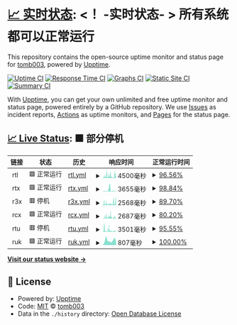 # [📈 实时状态](https://tomb003.github.io/upptime): <！ -实时状态- > **所有系统都可以正常运行**

This repository contains the open-source uptime monitor and status page for [tomb003](https://tomb003.github.io/upptime), powered by [Upptime](https://github.com/upptime/upptime).

[![Uptime CI](https://github.com/tomb003/upptime/workflows/Uptime%20CI/badge.svg)](https://github.com/tomb003/upptime/actions?query=workflow%3A%22Uptime+CI%22)
[![Response Time CI](https://github.com/tomb003/upptime/workflows/Response%20Time%20CI/badge.svg)](https://github.com/tomb003/upptime/actions?query=workflow%3A%22Response+Time+CI%22)
[![Graphs CI](https://github.com/tomb003/upptime/workflows/Graphs%20CI/badge.svg)](https://github.com/tomb003/upptime/actions?query=workflow%3A%22Graphs+CI%22)
[![Static Site CI](https://github.com/tomb003/upptime/workflows/Static%20Site%20CI/badge.svg)](https://github.com/tomb003/upptime/actions?query=workflow%3A%22Static+Site+CI%22)
[![Summary CI](https://github.com/tomb003/upptime/workflows/Summary%20CI/badge.svg)](https://github.com/tomb003/upptime/actions?query=workflow%3A%22Summary+CI%22)

With [Upptime](https://upptime.js.org), you can get your own unlimited and free uptime monitor and status page, powered entirely by a GitHub repository. We use [Issues](https://github.com/tomb003/upptime/issues) as incident reports, [Actions](https://github.com/tomb003/upptime/actions) as uptime monitors, and [Pages](https://tomb003.github.io/upptime) for the status page.

## [📈 Live Status](https://demo.upptime.js.org): <!--live status--> **🟧 部分停机**

<!--start: status pages-->
<!-- This summary is generated by Upptime (https://github.com/upptime/upptime) -->
<!-- Do not edit this manually, your changes will be overwritten -->
<!-- prettier-ignore -->
| 链接 | 状态 | 历史 | 响应时间 | 正常运行时间 |
| --- | ------ | ------- | ------------- | ------ |
| <img alt="" src="https://icons.duckduckgo.com/ip3/null.ico" height="13"> rtl | 🟩 正常运行 | [rtl.yml](https://github.com/tomb003/upptime/commits/HEAD/history/rtl.yml) | <details><summary><img alt="响应时间图像" src="./graphs/rtl/response-time-week.png" height="20"> 4500毫秒</summary><br><a href="https://tomb003.github.io/upptime/history/rtl"><img alt="响应时间 2571" src="https://img.shields.io/endpoint?url=https%3A%2F%2Fraw.githubusercontent.com%2Ftomb003%2Fupptime%2FHEAD%2Fapi%2Frtl%2Fresponse-time.json"></a><br><a href="https://tomb003.github.io/upptime/history/rtl"><img alt="24 小时响应时间 1460" src="https://img.shields.io/endpoint?url=https%3A%2F%2Fraw.githubusercontent.com%2Ftomb003%2Fupptime%2FHEAD%2Fapi%2Frtl%2Fresponse-time-day.json"></a><br><a href="https://tomb003.github.io/upptime/history/rtl"><img alt="7 天正常运行时间 4500" src="https://img.shields.io/endpoint?url=https%3A%2F%2Fraw.githubusercontent.com%2Ftomb003%2Fupptime%2FHEAD%2Fapi%2Frtl%2Fresponse-time-week.json"></a><br><a href="https://tomb003.github.io/upptime/history/rtl"><img alt="30天的正常运行时间 3775" src="https://img.shields.io/endpoint?url=https%3A%2F%2Fraw.githubusercontent.com%2Ftomb003%2Fupptime%2FHEAD%2Fapi%2Frtl%2Fresponse-time-month.json"></a><br><a href="https://tomb003.github.io/upptime/history/rtl"><img alt="1年的正常运行时间 2571" src="https://img.shields.io/endpoint?url=https%3A%2F%2Fraw.githubusercontent.com%2Ftomb003%2Fupptime%2FHEAD%2Fapi%2Frtl%2Fresponse-time-year.json"></a></details> | <details><summary><a href="https://tomb003.github.io/upptime/history/rtl">96.56%</a></summary><a href="https://tomb003.github.io/upptime/history/rtl"><img alt="正常运行时间 98.40%" src="https://img.shields.io/endpoint?url=https%3A%2F%2Fraw.githubusercontent.com%2Ftomb003%2Fupptime%2FHEAD%2Fapi%2Frtl%2Fuptime.json"></a><br><a href="https://tomb003.github.io/upptime/history/rtl"><img alt="24 小时正常运行时间 99.22%" src="https://img.shields.io/endpoint?url=https%3A%2F%2Fraw.githubusercontent.com%2Ftomb003%2Fupptime%2FHEAD%2Fapi%2Frtl%2Fuptime-day.json"></a><br><a href="https://tomb003.github.io/upptime/history/rtl"><img alt="7 天正常运行时间 96.56%" src="https://img.shields.io/endpoint?url=https%3A%2F%2Fraw.githubusercontent.com%2Ftomb003%2Fupptime%2FHEAD%2Fapi%2Frtl%2Fuptime-week.json"></a><br><a href="https://tomb003.github.io/upptime/history/rtl"><img alt="30天的正常运行时间 98.24%" src="https://img.shields.io/endpoint?url=https%3A%2F%2Fraw.githubusercontent.com%2Ftomb003%2Fupptime%2FHEAD%2Fapi%2Frtl%2Fuptime-month.json"></a><br><a href="https://tomb003.github.io/upptime/history/rtl"><img alt="1年的正常运行时间 98.40%" src="https://img.shields.io/endpoint?url=https%3A%2F%2Fraw.githubusercontent.com%2Ftomb003%2Fupptime%2FHEAD%2Fapi%2Frtl%2Fuptime-year.json"></a></details>
| <img alt="" src="https://icons.duckduckgo.com/ip3/null.ico" height="13"> rtx | 🟩 正常运行 | [rtx.yml](https://github.com/tomb003/upptime/commits/HEAD/history/rtx.yml) | <details><summary><img alt="响应时间图像" src="./graphs/rtx/response-time-week.png" height="20"> 3655毫秒</summary><br><a href="https://tomb003.github.io/upptime/history/rtx"><img alt="响应时间 1906" src="https://img.shields.io/endpoint?url=https%3A%2F%2Fraw.githubusercontent.com%2Ftomb003%2Fupptime%2FHEAD%2Fapi%2Frtx%2Fresponse-time.json"></a><br><a href="https://tomb003.github.io/upptime/history/rtx"><img alt="24 小时响应时间 1099" src="https://img.shields.io/endpoint?url=https%3A%2F%2Fraw.githubusercontent.com%2Ftomb003%2Fupptime%2FHEAD%2Fapi%2Frtx%2Fresponse-time-day.json"></a><br><a href="https://tomb003.github.io/upptime/history/rtx"><img alt="7 天正常运行时间 3655" src="https://img.shields.io/endpoint?url=https%3A%2F%2Fraw.githubusercontent.com%2Ftomb003%2Fupptime%2FHEAD%2Fapi%2Frtx%2Fresponse-time-week.json"></a><br><a href="https://tomb003.github.io/upptime/history/rtx"><img alt="30天的正常运行时间 2854" src="https://img.shields.io/endpoint?url=https%3A%2F%2Fraw.githubusercontent.com%2Ftomb003%2Fupptime%2FHEAD%2Fapi%2Frtx%2Fresponse-time-month.json"></a><br><a href="https://tomb003.github.io/upptime/history/rtx"><img alt="1年的正常运行时间 1906" src="https://img.shields.io/endpoint?url=https%3A%2F%2Fraw.githubusercontent.com%2Ftomb003%2Fupptime%2FHEAD%2Fapi%2Frtx%2Fresponse-time-year.json"></a></details> | <details><summary><a href="https://tomb003.github.io/upptime/history/rtx">98.84%</a></summary><a href="https://tomb003.github.io/upptime/history/rtx"><img alt="正常运行时间 93.45%" src="https://img.shields.io/endpoint?url=https%3A%2F%2Fraw.githubusercontent.com%2Ftomb003%2Fupptime%2FHEAD%2Fapi%2Frtx%2Fuptime.json"></a><br><a href="https://tomb003.github.io/upptime/history/rtx"><img alt="24 小时正常运行时间 93.36%" src="https://img.shields.io/endpoint?url=https%3A%2F%2Fraw.githubusercontent.com%2Ftomb003%2Fupptime%2FHEAD%2Fapi%2Frtx%2Fuptime-day.json"></a><br><a href="https://tomb003.github.io/upptime/history/rtx"><img alt="7 天正常运行时间 98.84%" src="https://img.shields.io/endpoint?url=https%3A%2F%2Fraw.githubusercontent.com%2Ftomb003%2Fupptime%2FHEAD%2Fapi%2Frtx%2Fuptime-week.json"></a><br><a href="https://tomb003.github.io/upptime/history/rtx"><img alt="30天的正常运行时间 95.94%" src="https://img.shields.io/endpoint?url=https%3A%2F%2Fraw.githubusercontent.com%2Ftomb003%2Fupptime%2FHEAD%2Fapi%2Frtx%2Fuptime-month.json"></a><br><a href="https://tomb003.github.io/upptime/history/rtx"><img alt="1年的正常运行时间 93.45%" src="https://img.shields.io/endpoint?url=https%3A%2F%2Fraw.githubusercontent.com%2Ftomb003%2Fupptime%2FHEAD%2Fapi%2Frtx%2Fuptime-year.json"></a></details>
| <img alt="" src="https://icons.duckduckgo.com/ip3/null.ico" height="13"> r3x | 🟥 停机 | [r3x.yml](https://github.com/tomb003/upptime/commits/HEAD/history/r3x.yml) | <details><summary><img alt="响应时间图像" src="./graphs/r3x/response-time-week.png" height="20"> 2568毫秒</summary><br><a href="https://tomb003.github.io/upptime/history/r3x"><img alt="响应时间 2196" src="https://img.shields.io/endpoint?url=https%3A%2F%2Fraw.githubusercontent.com%2Ftomb003%2Fupptime%2FHEAD%2Fapi%2Fr3x%2Fresponse-time.json"></a><br><a href="https://tomb003.github.io/upptime/history/r3x"><img alt="24 小时响应时间 873" src="https://img.shields.io/endpoint?url=https%3A%2F%2Fraw.githubusercontent.com%2Ftomb003%2Fupptime%2FHEAD%2Fapi%2Fr3x%2Fresponse-time-day.json"></a><br><a href="https://tomb003.github.io/upptime/history/r3x"><img alt="7 天正常运行时间 2568" src="https://img.shields.io/endpoint?url=https%3A%2F%2Fraw.githubusercontent.com%2Ftomb003%2Fupptime%2FHEAD%2Fapi%2Fr3x%2Fresponse-time-week.json"></a><br><a href="https://tomb003.github.io/upptime/history/r3x"><img alt="30天的正常运行时间 2716" src="https://img.shields.io/endpoint?url=https%3A%2F%2Fraw.githubusercontent.com%2Ftomb003%2Fupptime%2FHEAD%2Fapi%2Fr3x%2Fresponse-time-month.json"></a><br><a href="https://tomb003.github.io/upptime/history/r3x"><img alt="1年的正常运行时间 2196" src="https://img.shields.io/endpoint?url=https%3A%2F%2Fraw.githubusercontent.com%2Ftomb003%2Fupptime%2FHEAD%2Fapi%2Fr3x%2Fresponse-time-year.json"></a></details> | <details><summary><a href="https://tomb003.github.io/upptime/history/r3x">89.70%</a></summary><a href="https://tomb003.github.io/upptime/history/r3x"><img alt="正常运行时间 91.24%" src="https://img.shields.io/endpoint?url=https%3A%2F%2Fraw.githubusercontent.com%2Ftomb003%2Fupptime%2FHEAD%2Fapi%2Fr3x%2Fuptime.json"></a><br><a href="https://tomb003.github.io/upptime/history/r3x"><img alt="24 小时正常运行时间 56.88%" src="https://img.shields.io/endpoint?url=https%3A%2F%2Fraw.githubusercontent.com%2Ftomb003%2Fupptime%2FHEAD%2Fapi%2Fr3x%2Fuptime-day.json"></a><br><a href="https://tomb003.github.io/upptime/history/r3x"><img alt="7 天正常运行时间 89.70%" src="https://img.shields.io/endpoint?url=https%3A%2F%2Fraw.githubusercontent.com%2Ftomb003%2Fupptime%2FHEAD%2Fapi%2Fr3x%2Fuptime-week.json"></a><br><a href="https://tomb003.github.io/upptime/history/r3x"><img alt="30天的正常运行时间 90.87%" src="https://img.shields.io/endpoint?url=https%3A%2F%2Fraw.githubusercontent.com%2Ftomb003%2Fupptime%2FHEAD%2Fapi%2Fr3x%2Fuptime-month.json"></a><br><a href="https://tomb003.github.io/upptime/history/r3x"><img alt="1年的正常运行时间 91.24%" src="https://img.shields.io/endpoint?url=https%3A%2F%2Fraw.githubusercontent.com%2Ftomb003%2Fupptime%2FHEAD%2Fapi%2Fr3x%2Fuptime-year.json"></a></details>
| <img alt="" src="https://icons.duckduckgo.com/ip3/null.ico" height="13"> rcx | 🟩 正常运行 | [rcx.yml](https://github.com/tomb003/upptime/commits/HEAD/history/rcx.yml) | <details><summary><img alt="响应时间图像" src="./graphs/rcx/response-time-week.png" height="20"> 2687毫秒</summary><br><a href="https://tomb003.github.io/upptime/history/rcx"><img alt="响应时间 2114" src="https://img.shields.io/endpoint?url=https%3A%2F%2Fraw.githubusercontent.com%2Ftomb003%2Fupptime%2FHEAD%2Fapi%2Frcx%2Fresponse-time.json"></a><br><a href="https://tomb003.github.io/upptime/history/rcx"><img alt="24 小时响应时间 1400" src="https://img.shields.io/endpoint?url=https%3A%2F%2Fraw.githubusercontent.com%2Ftomb003%2Fupptime%2FHEAD%2Fapi%2Frcx%2Fresponse-time-day.json"></a><br><a href="https://tomb003.github.io/upptime/history/rcx"><img alt="7 天正常运行时间 2687" src="https://img.shields.io/endpoint?url=https%3A%2F%2Fraw.githubusercontent.com%2Ftomb003%2Fupptime%2FHEAD%2Fapi%2Frcx%2Fresponse-time-week.json"></a><br><a href="https://tomb003.github.io/upptime/history/rcx"><img alt="30天的正常运行时间 2553" src="https://img.shields.io/endpoint?url=https%3A%2F%2Fraw.githubusercontent.com%2Ftomb003%2Fupptime%2FHEAD%2Fapi%2Frcx%2Fresponse-time-month.json"></a><br><a href="https://tomb003.github.io/upptime/history/rcx"><img alt="1年的正常运行时间 2114" src="https://img.shields.io/endpoint?url=https%3A%2F%2Fraw.githubusercontent.com%2Ftomb003%2Fupptime%2FHEAD%2Fapi%2Frcx%2Fresponse-time-year.json"></a></details> | <details><summary><a href="https://tomb003.github.io/upptime/history/rcx">80.20%</a></summary><a href="https://tomb003.github.io/upptime/history/rcx"><img alt="正常运行时间 91.22%" src="https://img.shields.io/endpoint?url=https%3A%2F%2Fraw.githubusercontent.com%2Ftomb003%2Fupptime%2FHEAD%2Fapi%2Frcx%2Fuptime.json"></a><br><a href="https://tomb003.github.io/upptime/history/rcx"><img alt="24 小时正常运行时间 50.42%" src="https://img.shields.io/endpoint?url=https%3A%2F%2Fraw.githubusercontent.com%2Ftomb003%2Fupptime%2FHEAD%2Fapi%2Frcx%2Fuptime-day.json"></a><br><a href="https://tomb003.github.io/upptime/history/rcx"><img alt="7 天正常运行时间 80.20%" src="https://img.shields.io/endpoint?url=https%3A%2F%2Fraw.githubusercontent.com%2Ftomb003%2Fupptime%2FHEAD%2Fapi%2Frcx%2Fuptime-week.json"></a><br><a href="https://tomb003.github.io/upptime/history/rcx"><img alt="30天的正常运行时间 84.65%" src="https://img.shields.io/endpoint?url=https%3A%2F%2Fraw.githubusercontent.com%2Ftomb003%2Fupptime%2FHEAD%2Fapi%2Frcx%2Fuptime-month.json"></a><br><a href="https://tomb003.github.io/upptime/history/rcx"><img alt="1年的正常运行时间 91.22%" src="https://img.shields.io/endpoint?url=https%3A%2F%2Fraw.githubusercontent.com%2Ftomb003%2Fupptime%2FHEAD%2Fapi%2Frcx%2Fuptime-year.json"></a></details>
| <img alt="" src="https://icons.duckduckgo.com/ip3/null.ico" height="13"> rtu | 🟥 停机 | [rtu.yml](https://github.com/tomb003/upptime/commits/HEAD/history/rtu.yml) | <details><summary><img alt="响应时间图像" src="./graphs/rtu/response-time-week.png" height="20"> 3501毫秒</summary><br><a href="https://tomb003.github.io/upptime/history/rtu"><img alt="响应时间 2761" src="https://img.shields.io/endpoint?url=https%3A%2F%2Fraw.githubusercontent.com%2Ftomb003%2Fupptime%2FHEAD%2Fapi%2Frtu%2Fresponse-time.json"></a><br><a href="https://tomb003.github.io/upptime/history/rtu"><img alt="24 小时响应时间 836" src="https://img.shields.io/endpoint?url=https%3A%2F%2Fraw.githubusercontent.com%2Ftomb003%2Fupptime%2FHEAD%2Fapi%2Frtu%2Fresponse-time-day.json"></a><br><a href="https://tomb003.github.io/upptime/history/rtu"><img alt="7 天正常运行时间 3501" src="https://img.shields.io/endpoint?url=https%3A%2F%2Fraw.githubusercontent.com%2Ftomb003%2Fupptime%2FHEAD%2Fapi%2Frtu%2Fresponse-time-week.json"></a><br><a href="https://tomb003.github.io/upptime/history/rtu"><img alt="30天的正常运行时间 3466" src="https://img.shields.io/endpoint?url=https%3A%2F%2Fraw.githubusercontent.com%2Ftomb003%2Fupptime%2FHEAD%2Fapi%2Frtu%2Fresponse-time-month.json"></a><br><a href="https://tomb003.github.io/upptime/history/rtu"><img alt="1年的正常运行时间 2761" src="https://img.shields.io/endpoint?url=https%3A%2F%2Fraw.githubusercontent.com%2Ftomb003%2Fupptime%2FHEAD%2Fapi%2Frtu%2Fresponse-time-year.json"></a></details> | <details><summary><a href="https://tomb003.github.io/upptime/history/rtu">95.55%</a></summary><a href="https://tomb003.github.io/upptime/history/rtu"><img alt="正常运行时间 98.40%" src="https://img.shields.io/endpoint?url=https%3A%2F%2Fraw.githubusercontent.com%2Ftomb003%2Fupptime%2FHEAD%2Fapi%2Frtu%2Fuptime.json"></a><br><a href="https://tomb003.github.io/upptime/history/rtu"><img alt="24 小时正常运行时间 96.71%" src="https://img.shields.io/endpoint?url=https%3A%2F%2Fraw.githubusercontent.com%2Ftomb003%2Fupptime%2FHEAD%2Fapi%2Frtu%2Fuptime-day.json"></a><br><a href="https://tomb003.github.io/upptime/history/rtu"><img alt="7 天正常运行时间 95.55%" src="https://img.shields.io/endpoint?url=https%3A%2F%2Fraw.githubusercontent.com%2Ftomb003%2Fupptime%2FHEAD%2Fapi%2Frtu%2Fuptime-week.json"></a><br><a href="https://tomb003.github.io/upptime/history/rtu"><img alt="30天的正常运行时间 97.18%" src="https://img.shields.io/endpoint?url=https%3A%2F%2Fraw.githubusercontent.com%2Ftomb003%2Fupptime%2FHEAD%2Fapi%2Frtu%2Fuptime-month.json"></a><br><a href="https://tomb003.github.io/upptime/history/rtu"><img alt="1年的正常运行时间 98.40%" src="https://img.shields.io/endpoint?url=https%3A%2F%2Fraw.githubusercontent.com%2Ftomb003%2Fupptime%2FHEAD%2Fapi%2Frtu%2Fuptime-year.json"></a></details>
| <img alt="" src="https://icons.duckduckgo.com/ip3/null.ico" height="13"> ruk | 🟩 正常运行 | [ruk.yml](https://github.com/tomb003/upptime/commits/HEAD/history/ruk.yml) | <details><summary><img alt="响应时间图像" src="./graphs/ruk/response-time-week.png" height="20"> 807毫秒</summary><br><a href="https://tomb003.github.io/upptime/history/ruk"><img alt="响应时间 873" src="https://img.shields.io/endpoint?url=https%3A%2F%2Fraw.githubusercontent.com%2Ftomb003%2Fupptime%2FHEAD%2Fapi%2Fruk%2Fresponse-time.json"></a><br><a href="https://tomb003.github.io/upptime/history/ruk"><img alt="24 小时响应时间 624" src="https://img.shields.io/endpoint?url=https%3A%2F%2Fraw.githubusercontent.com%2Ftomb003%2Fupptime%2FHEAD%2Fapi%2Fruk%2Fresponse-time-day.json"></a><br><a href="https://tomb003.github.io/upptime/history/ruk"><img alt="7 天正常运行时间 807" src="https://img.shields.io/endpoint?url=https%3A%2F%2Fraw.githubusercontent.com%2Ftomb003%2Fupptime%2FHEAD%2Fapi%2Fruk%2Fresponse-time-week.json"></a><br><a href="https://tomb003.github.io/upptime/history/ruk"><img alt="30天的正常运行时间 853" src="https://img.shields.io/endpoint?url=https%3A%2F%2Fraw.githubusercontent.com%2Ftomb003%2Fupptime%2FHEAD%2Fapi%2Fruk%2Fresponse-time-month.json"></a><br><a href="https://tomb003.github.io/upptime/history/ruk"><img alt="1年的正常运行时间 873" src="https://img.shields.io/endpoint?url=https%3A%2F%2Fraw.githubusercontent.com%2Ftomb003%2Fupptime%2FHEAD%2Fapi%2Fruk%2Fresponse-time-year.json"></a></details> | <details><summary><a href="https://tomb003.github.io/upptime/history/ruk">100.00%</a></summary><a href="https://tomb003.github.io/upptime/history/ruk"><img alt="正常运行时间 99.79%" src="https://img.shields.io/endpoint?url=https%3A%2F%2Fraw.githubusercontent.com%2Ftomb003%2Fupptime%2FHEAD%2Fapi%2Fruk%2Fuptime.json"></a><br><a href="https://tomb003.github.io/upptime/history/ruk"><img alt="24 小时正常运行时间 100.00%" src="https://img.shields.io/endpoint?url=https%3A%2F%2Fraw.githubusercontent.com%2Ftomb003%2Fupptime%2FHEAD%2Fapi%2Fruk%2Fuptime-day.json"></a><br><a href="https://tomb003.github.io/upptime/history/ruk"><img alt="7 天正常运行时间 100.00%" src="https://img.shields.io/endpoint?url=https%3A%2F%2Fraw.githubusercontent.com%2Ftomb003%2Fupptime%2FHEAD%2Fapi%2Fruk%2Fuptime-week.json"></a><br><a href="https://tomb003.github.io/upptime/history/ruk"><img alt="30天的正常运行时间 99.87%" src="https://img.shields.io/endpoint?url=https%3A%2F%2Fraw.githubusercontent.com%2Ftomb003%2Fupptime%2FHEAD%2Fapi%2Fruk%2Fuptime-month.json"></a><br><a href="https://tomb003.github.io/upptime/history/ruk"><img alt="1年的正常运行时间 99.79%" src="https://img.shields.io/endpoint?url=https%3A%2F%2Fraw.githubusercontent.com%2Ftomb003%2Fupptime%2FHEAD%2Fapi%2Fruk%2Fuptime-year.json"></a></details>

<!--end: status pages-->

[**Visit our status website →**](https://tomb003.github.io/upptime)

## 📄 License

- Powered by: [Upptime](https://github.com/upptime/upptime)
- Code: [MIT](./LICENSE) © [tomb003](https://tomb003.github.io/upptime)
- Data in the `./history` directory: [Open Database License](https://opendatacommons.org/licenses/odbl/1-0/)
